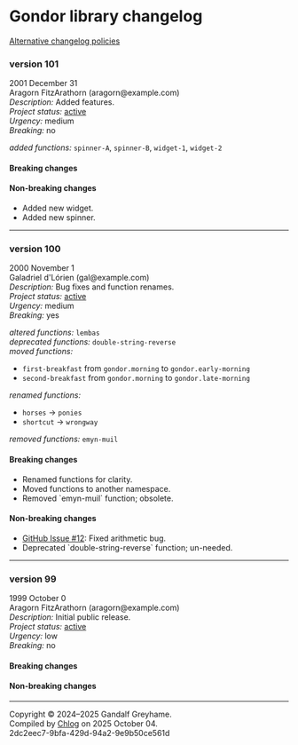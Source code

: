 
  <body>
    <h1>
      Gondor library changelog
    </h1><a href="https://example.com">Alternative changelog policies</a>
    <section>
      <h3 id="v101">
        version 101
      </h3>
      <p>
        2001 December 31<br>
        Aragorn FitzArathorn (aragorn@example.com)<br>
        <em>Description:</em> Added features.<br>
        <em>Project status:</em> <a href="https://github.com/metosin/open-source/blob/main/project-status.md">active</a><br>
        <em>Urgency:</em> medium<br>
        <em>Breaking:</em> no
      </p>
      <p></p>
      <div>
        <em>added functions:</em> <code>spinner-A</code>, <code>spinner-B</code>, <code>widget-1</code>, <code>widget-2</code>
      </div>
      <p></p>
      <div>
        <h4>
          Breaking changes
        </h4>
        <ul></ul>
        <h4>
          Non-breaking changes
        </h4>
        <ul>
          <li>
            <div>
              Added new widget.
            </div>
          </li>
          <li>
            <div>
              Added new spinner.
            </div>
          </li>
        </ul>
      </div>
      <hr>
    </section>
    <section>
      <h3 id="v100">
        version 100
      </h3>
      <p>
        2000 November 1<br>
        Galadriel d&apos;Lórien (gal@example.com)<br>
        <em>Description:</em> Bug fixes and function renames.<br>
        <em>Project status:</em> <a href="https://github.com/metosin/open-source/blob/main/project-status.md">active</a><br>
        <em>Urgency:</em> medium<br>
        <em>Breaking:</em> yes
      </p>
      <p></p>
      <div>
        <em>altered functions:</em> <code>lembas</code>
      </div>
      <div>
        <em>deprecated functions:</em> <code>double-string-reverse</code>
      </div>
      <div>
        <em>moved functions:</em>
        <ul>
          <li>
            <code>first-breakfast</code> from <code>gondor.morning</code> to <code>gondor.early-morning</code>
          </li>
          <li>
            <code>second-breakfast</code> from <code>gondor.morning</code> to <code>gondor.late-morning</code>
          </li>
        </ul>
      </div>
      <div>
        <em>renamed functions:</em>
        <ul>
          <li>
            <code>horses</code> → <code>ponies</code>
          </li>
          <li>
            <code>shortcut</code> → <code>wrongway</code>
          </li>
        </ul>
      </div>
      <div>
        <em>removed functions:</em> <code>emyn-muil</code>
      </div>
      <p></p>
      <div>
        <h4>
          Breaking changes
        </h4>
        <ul>
          <li>
            <div>
              Renamed functions for clarity.
            </div>
          </li>
          <li>
            <div>
              Moved functions to another namespace.
            </div>
          </li>
          <li>
            <div>
              Removed `emyn-muil` function; obsolete.
            </div>
          </li>
        </ul>
        <h4>
          Non-breaking changes
        </h4>
        <ul>
          <li>
            <div>
              <a href="https://example.com">GitHub Issue #12</a>: Fixed arithmetic bug.
            </div>
          </li>
          <li>
            <div>
              Deprecated `double-string-reverse` function; un-needed.
            </div>
          </li>
        </ul>
      </div>
      <hr>
    </section>
    <section>
      <h3 id="v99">
        version 99
      </h3>
      <p>
        1999 October 0<br>
        Aragorn FitzArathorn (aragorn@example.com)<br>
        <em>Description:</em> Initial public release.<br>
        <em>Project status:</em> <a href="https://github.com/metosin/open-source/blob/main/project-status.md">active</a><br>
        <em>Urgency:</em> low<br>
        <em>Breaking:</em> no
      </p>
      <p></p>
      <div>
        <h4>
          Breaking changes
        </h4>
        <ul></ul>
        <h4>
          Non-breaking changes
        </h4>
        <ul></ul>
      </div>
      <hr>
    </section>
    <p id="page-footer">
      Copyright © 2024–2025 Gandalf Greyhame.<br>
      Compiled by <a href="https://github.com/blosavio/chlog">Chlog</a> on 2025 October 04.<span id="uuid"><br>
      2dc2eec7-9bfa-429d-94a2-9e9b50ce561d</span>
    </p>
  </body>
</html>
